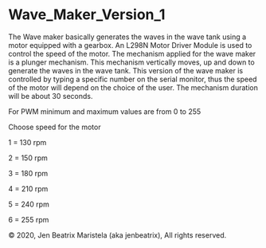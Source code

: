 # Wave_Maker_Version_1
The Wave maker basically generates the waves in the wave tank using a motor equipped with a gearbox. An L298N Motor Driver Module is used to control the speed of the motor. The mechanism applied for the wave maker is a plunger mechanism. This mechanism vertically moves, up and down to generate the waves in the wave tank. This version of the wave maker is controlled by typing a specific number on the serial monitor, thus the speed of the motor will depend on the choice of the user. The mechanism duration will be about 30 seconds.

For PWM minimum and maximum values are from 0 to 255

Choose speed for the motor

1 = 130 rpm

2 = 150 rpm

3 = 180 rpm

4 = 210 rpm

5 = 240 rpm

6 = 255 rpm

© 2020, Jen Beatrix Maristela (aka jenbeatrix), All rights reserved.

